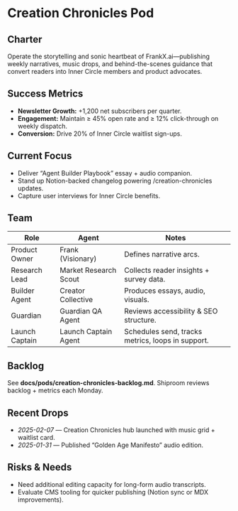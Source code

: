 # Creation Chronicles Pod

## Charter
Operate the storytelling and sonic heartbeat of FrankX.ai—publishing weekly narratives, music drops, and behind-the-scenes guidance that convert readers into Inner Circle members and product advocates.

## Success Metrics
- **Newsletter Growth:** +1,200 net subscribers per quarter.
- **Engagement:** Maintain ≥ 45% open rate and ≥ 12% click-through on weekly dispatch.
- **Conversion:** Drive 20% of Inner Circle waitlist sign-ups.

## Current Focus
- Deliver “Agent Builder Playbook” essay + audio companion.
- Stand up Notion-backed changelog powering /creation-chronicles updates.
- Capture user interviews for Inner Circle benefits.

## Team
| Role | Agent | Notes |
| --- | --- | --- |
| Product Owner | Frank (Visionary) | Defines narrative arcs.
| Research Lead | Market Research Scout | Collects reader insights + survey data.
| Builder Agent | Creator Collective | Produces essays, audio, visuals.
| Guardian | Guardian QA Agent | Reviews accessibility & SEO structure.
| Launch Captain | Launch Captain Agent | Schedules send, tracks metrics, loops in support.

## Backlog
See **docs/pods/creation-chronicles-backlog.md**. Shiproom reviews backlog + metrics each Monday.

## Recent Drops
- _2025-02-07_ — Creation Chronicles hub launched with music grid + waitlist card.
- _2025-01-31_ — Published “Golden Age Manifesto” audio edition.

## Risks & Needs
- Need additional editing capacity for long-form audio transcripts.
- Evaluate CMS tooling for quicker publishing (Notion sync or MDX improvements).
